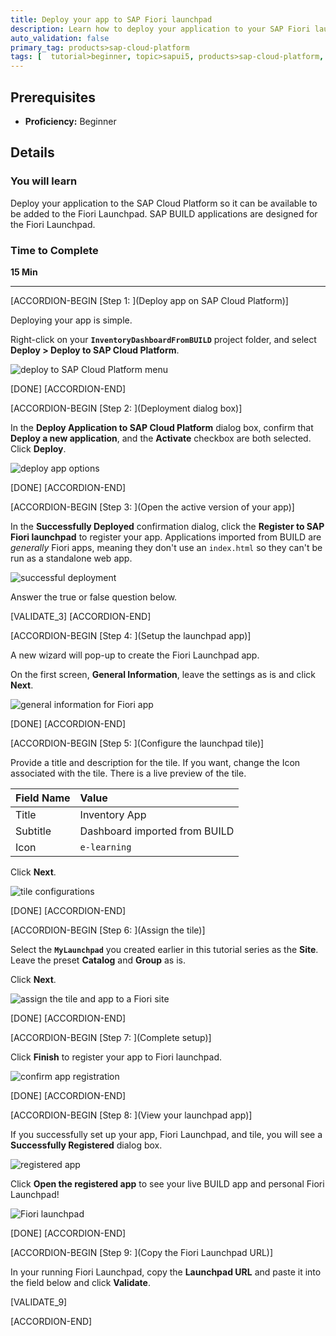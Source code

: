 ```yaml
---
title: Deploy your app to SAP Fiori launchpad
description: Learn how to deploy your application to your SAP Fiori launchpad.
auto_validation: false
primary_tag: products>sap-cloud-platform
tags: [  tutorial>beginner, topic>sapui5, products>sap-cloud-platform, products>sap-web-ide, products>sap-fiori  ]
---
```


## Prerequisites  
 - **Proficiency:** Beginner


## Details
### You will learn  
Deploy your application to the SAP Cloud Platform so it can be available to be added to the Fiori Launchpad. SAP BUILD applications are designed for the Fiori Launchpad.


### Time to Complete
**15 Min**

---


[ACCORDION-BEGIN [Step 1: ](Deploy app on SAP Cloud Platform)]

Deploying your app is simple.

Right-click on your **`InventoryDashboardFromBUILD`** project folder, and select **Deploy > Deploy to SAP Cloud Platform**.

![deploy to SAP Cloud Platform menu](1.png)

[DONE]
[ACCORDION-END]

[ACCORDION-BEGIN [Step 2: ](Deployment dialog box)]

In the **Deploy Application to SAP Cloud Platform** dialog box, confirm that **Deploy a new application**, and the **Activate** checkbox are both selected. Click **Deploy**.

![deploy app options](2.png)

[DONE]
[ACCORDION-END]

[ACCORDION-BEGIN [Step 3: ](Open the active version of your app)]

In the **Successfully Deployed** confirmation dialog, click the **Register to SAP Fiori launchpad** to register your app. Applications imported from BUILD are *generally* Fiori apps, meaning they don't use an `index.html` so they can't be run as a standalone web app.

![successful deployment](3.png)

Answer the true or false question below.

[VALIDATE_3]
[ACCORDION-END]

[ACCORDION-BEGIN [Step 4: ](Setup the launchpad app)]

A new wizard will pop-up to create the Fiori Launchpad app.

On the first screen, **General Information**, leave the settings as is and click **Next**.

![general information for Fiori app](4.png)

[DONE]
[ACCORDION-END]


[ACCORDION-BEGIN [Step 5: ](Configure the launchpad tile)]

Provide a title and description for the tile. If you want, change the Icon associated with the tile. There is a live preview of the tile.

Field Name     | Value
:------------- | :-------------
Title           | Inventory App
Subtitle    | Dashboard imported from BUILD
Icon            | `e-learning`


Click **Next**.

![tile configurations](5.png)

[DONE]
[ACCORDION-END]

[ACCORDION-BEGIN [Step 6: ](Assign the tile)]

Select the **`MyLaunchpad`** you created earlier in this tutorial series as the **Site**. Leave the preset **Catalog** and **Group** as is.

Click **Next**.

![assign the tile and app to a Fiori site](6.png)

[DONE]
[ACCORDION-END]

[ACCORDION-BEGIN [Step 7: ](Complete setup)]

Click **Finish** to register your app to Fiori launchpad.

![confirm app registration](7.png)

[DONE]
[ACCORDION-END]

[ACCORDION-BEGIN [Step 8: ](View your launchpad app)]

If you successfully set up your app, Fiori Launchpad, and tile, you will see a **Successfully Registered** dialog box.

![registered app](8.png)

Click **Open the registered app** to see your live BUILD app and personal Fiori Launchpad!

![Fiori launchpad](9.png)


[DONE]
[ACCORDION-END]

[ACCORDION-BEGIN [Step 9: ](Copy the Fiori Launchpad URL)]

In your running Fiori Launchpad, copy the **Launchpad URL** and paste it into the field below and click **Validate**.


[VALIDATE_9]

[ACCORDION-END]
